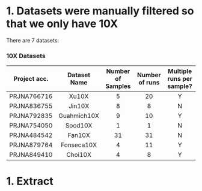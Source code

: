 # 1. Datasets were manually filtered so that we only have 10X
There are 7 datasets:

### 10X Datasets
| Project acc.  | Dataset Name | Number of Samples | Number of runs   | Multiple runs per sample? |
| :-----------: |:------------:|:-----------------:|:----------------:|:-------------------------:|
| PRJNA766716   | Xu10X        | 5                 | 20               | Y                         |
| PRJNA836755   | Jin10X       | 8                 | 8                | N                         |
| PRJNA792835   | Guahmich10X  | 9                 | 10               | Y                         |
| PRJNA754050   | Sood10X      | 1                 | 1                | N                         |
| PRJNA484542   | Fan10X       | 31                | 31               | N                         |
| PRJNA879764   | Fonseca10X   | 4                 | 11               | Y                         |
| PRJNA849410   | Choi10X      | 4                 | 8                | Y                         |

# 1. Extract
